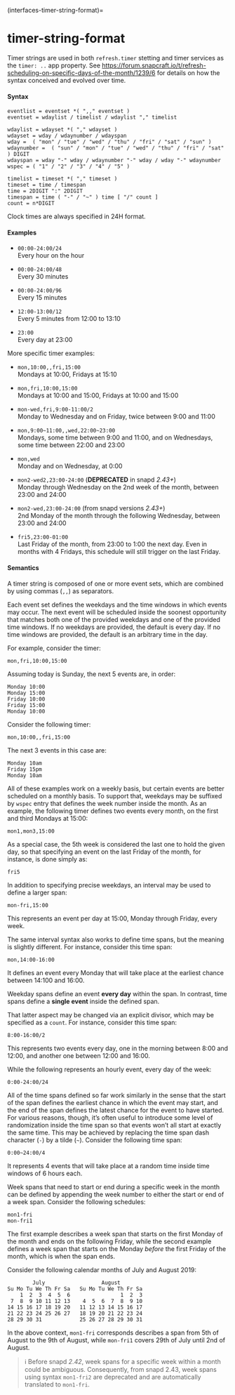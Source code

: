 (interfaces-timer-string-format)=
# timer-string-format

Timer strings are used in both `refresh.timer` stetting and timer services as the `timer: ..` app property. See https://forum.snapcraft.io/t/refresh-scheduling-on-specific-days-of-the-month/1239/6 for details on how the syntax conceived and evolved over time.

#### Syntax
```
eventlist = eventset *( ",," eventset )
eventset = wdaylist / timelist / wdaylist "," timelist

wdaylist = wdayset *( "," wdayset )
wdayset = wday / wdaynumber / wdayspan
wday =  ( "mon" / "tue" / "wed" / "thu" / "fri" / "sat" / "sun" )
wdaynumber =  ( "sun" / "mon" / "tue" / "wed" / "thu" / "fri" / "sat" ) DIGIT
wdayspan = wday "-" wday / wdaynumber "-" wday / wday "-" wdaynumber
wspec = ( "1" / "2" / "3" / "4" / "5" )

timelist = timeset *( "," timeset )
timeset = time / timespan
time = 2DIGIT ":" 2DIGIT
timespan = time ( "-" / "~" ) time [ "/" count ]
count = n*DIGIT
```
Clock times are always specified in 24H format.

#### Examples

* `00:00-24:00/24`</br>
   Every hour on the hour

*  `00:00-24:00/48`</br>
   Every 30 minutes

*  `00:00-24:00/96`</br>
   Every 15 minutes

* `12:00-13:00/12`</br>
   Every 5 minutes from 12:00 to 13:10 

* `23:00`</br>
   Every day at 23:00

More specific timer examples:

* `mon,10:00,,fri,15:00`</br>
   Mondays at 10:00, Fridays at 15:10 

* `mon,fri,10:00,15:00`</br>
  Mondays at 10:00 and 15:00, Fridays at 10:00 and 15:00

* `mon-wed,fri,9:00-11:00/2`</br>
  Monday to Wednesday and on Friday, twice between 9:00 and 11:00 

* `mon,9:00~11:00,,wed,22:00~23:00`</br>
  Mondays, some time between 9:00 and 11:00, and on Wednesdays, some time between 22:00 and 23:00

* `mon,wed`</br>
  Monday and on Wednesday, at 0:00 

* `mon2-wed2,23:00-24:00` (**DEPRECATED** in snapd _2.43+_)</br>
  Monday through Wednesday on the 2nd week of the month, between 23:00 and 24:00

* `mon2-wed,23:00-24:00` (from snapd versions _2.43+_)</br>
  2nd Monday of the month through the following Wednesday, between 23:00 and 24:00

* `fri5,23:00-01:00`</br>
  Last Friday of the month, from 23:00 to 1:00 the next day. Even in months with 4 Fridays, this schedule will still trigger on the last Friday.

####  Semantics

A timer string is composed of one or more event sets, which are combined by using commas (`,,`) as separators.

Each event set defines the weekdays and the time windows in which events may occur. The next event will be scheduled inside the soonest opportunity that matches both one of the provided weekdays and one of the provided time windows. If no weekdays are provided, the default is every day. If no time windows are provided, the default is an arbitrary time in the day.

For example, consider the timer:

    mon,fri,10:00,15:00

Assuming today is Sunday, the next 5 events are, in order:

    Monday 10:00
    Monday 15:00
    Friday 10:00
    Friday 15:00
    Monday 10:00

Consider the following timer:

    mon,10:00,,fri,15:00

The next 3 events in this case are:

    Monday 10am
    Friday 15pm
    Monday 10am

All of these examples work on a weekly basis, but certain events are better scheduled on a monthly basis. To support that, weekdays may be suffixed by `wspec` entry that defines the week number inside the month. As an example, the following timer defines two events every month, on the first and third Mondays at 15:00:

    mon1,mon3,15:00

As a special case, the 5th week is considered the last one to hold the given day, so that specifying an event on the last Friday of the month, for instance, is done simply as:

    fri5

In addition to specifying precise weekdays, an interval may be used to define a larger span:

    mon-fri,15:00

This represents an event per day at 15:00, Monday through Friday, every week.

The same interval syntax also works to define time spans, but the meaning is slightly different. For instance, consider this time span:

    mon,14:00-16:00

It defines an event every Monday that will take place at the earliest chance between 14:100 and 16:00. 

Weekday spans define an event **every day** within the span. In contrast, time spans define a **single event** inside the defined span.

That latter aspect may be changed via an explicit divisor, which may be specified as a `count`. For instance, consider this time span:

    8:00-16:00/2

This represents two events every day, one in the morning between 8:00 and 12:00, and another one between 12:00 and 16:00.

While the following represents an hourly event, every day of the week:

    0:00-24:00/24

All of the time spans defined so far work similarly in the sense that the start of the span defines the earliest chance in which the event may start, and the end of the span defines the latest chance for the event to have started. For various reasons, though, it’s often useful to introduce some level of randomization inside the time span so that events won’t all start at exactly the same time. This may be achieved by replacing the time span dash character (`-`) by a tilde (`~`). Consider the following time span:

    0:00~24:00/4

It represents 4 events that will take place at a random time inside time windows of 6 hours each.

Week spans that need to start or end during a specific week in the month can be defined by appending the week number to either the start or end of a week span. Consider the following schedules:

    mon1-fri
    mon-fri1

The first example describes a week span that starts on the first Monday of the month and ends on the following Friday, while the second example defines a week span that starts on the Monday _before_ the first Friday of the month, which is when the span ends. 

Consider the following calendar months of July and August 2019:

```
        July                  August       
Su Mo Tu We Th Fr Sa   Su Mo Tu We Th Fr Sa
    1  2  3  4  5  6                1  2  3
 7  8  9 10 11 12 13    4  5  6  7  8  9 10
14 15 16 17 18 19 20   11 12 13 14 15 16 17
21 22 23 24 25 26 27   18 19 20 21 22 23 24
28 29 30 31            25 26 27 28 29 30 31
```

In the above context, `mon1-fri` corresponds describes a span from 5th of August to the 9th of August, while `mon-fri1` covers 29th of July until 2nd of August.

> :information_source:  Before snapd _2.42_, week spans for a specific week within a month could be ambiguous. Consequently, from snapd 2.43, week spans using syntax `mon1-fri2` are deprecated and are automatically translated to `mon1-fri`.

